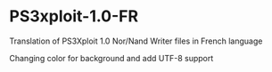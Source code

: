 # PS3xploit-1.0-FR
Translation of PS3Xploit 1.0 Nor/Nand Writer files in French language

Changing color for background and add UTF-8 support
